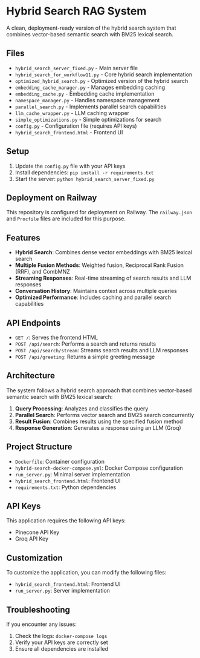 # Hybrid Search RAG System

A clean, deployment-ready version of the hybrid search system that combines vector-based semantic search with BM25 lexical search.

## Files

- `hybrid_search_server_fixed.py` - Main server file
- `hybrid_search_for_workflow11.py` - Core hybrid search implementation
- `optimized_hybrid_search.py` - Optimized version of the hybrid search
- `embedding_cache_manager.py` - Manages embedding caching
- `embedding_cache.py` - Embedding cache implementation
- `namespace_manager.py` - Handles namespace management
- `parallel_search.py` - Implements parallel search capabilities
- `llm_cache_wrapper.py` - LLM caching wrapper
- `simple_optimizations.py` - Simple optimizations for search
- `config.py` - Configuration file (requires API keys)
- `hybrid_search_frontend.html` - Frontend UI

## Setup

1. Update the `config.py` file with your API keys
2. Install dependencies: `pip install -r requirements.txt`
3. Start the server: `python hybrid_search_server_fixed.py`

## Deployment on Railway

This repository is configured for deployment on Railway. The `railway.json` and `Procfile` files are included for this purpose.

## Features

- **Hybrid Search**: Combines dense vector embeddings with BM25 lexical search
- **Multiple Fusion Methods**: Weighted fusion, Reciprocal Rank Fusion (RRF), and CombMNZ
- **Streaming Responses**: Real-time streaming of search results and LLM responses
- **Conversation History**: Maintains context across multiple queries
- **Optimized Performance**: Includes caching and parallel search capabilities

## API Endpoints

- `GET /`: Serves the frontend HTML
- `POST /api/search`: Performs a search and returns results
- `POST /api/search/stream`: Streams search results and LLM responses
- `POST /api/greeting`: Returns a simple greeting message

## Architecture

The system follows a hybrid search approach that combines vector-based semantic search with BM25 lexical search:

1. **Query Processing**: Analyzes and classifies the query
2. **Parallel Search**: Performs vector search and BM25 search concurrently
3. **Result Fusion**: Combines results using the specified fusion method
4. **Response Generation**: Generates a response using an LLM (Groq)

## Project Structure

- `Dockerfile`: Container configuration
- `hybrid-search-docker-compose.yml`: Docker Compose configuration
- `run_server.py`: Minimal server implementation
- `hybrid_search_frontend.html`: Frontend UI
- `requirements.txt`: Python dependencies

## API Keys

This application requires the following API keys:

- Pinecone API Key
- Groq API Key

## Customization

To customize the application, you can modify the following files:

- `hybrid_search_frontend.html`: Frontend UI
- `run_server.py`: Server implementation

## Troubleshooting

If you encounter any issues:

1. Check the logs: `docker-compose logs`
2. Verify your API keys are correctly set
3. Ensure all dependencies are installed 